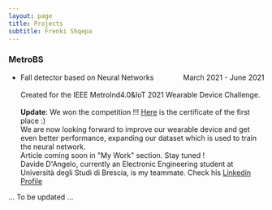 ```yaml
---
layout: page
title: Projects
subtitle: Frenki Shqepa
---
```



### MetroBS
- Fall detector based on Neural Networks <span style="float: right; ">March 2021 - June 2021</span>  
<br/>Created for the IEEE MetroInd4.0&IoT 2021 Wearable Device Challenge.  
<br/>**Update**: We won the competition !!! [Here](https://drive.google.com/file/d/1QnfsOkYyCZfwIgRZQGb566gBPrOZJ34J/view) is the certificate of the first place :)
<br/>We are now looking forward to improve our wearable device and get even better performance, expanding our dataset which is used to train the neural network. 
<br/>Article coming soon in "My Work" section. Stay tuned !
<br/>Davide D'Angelo, currently an Electronic Engineering student at Università degli Studi di Brescia, is my teammate. Check his [Linkedin Profile](https://www.linkedin.com/in/davide-d-angelo-147447115/)

... To be updated ... 
